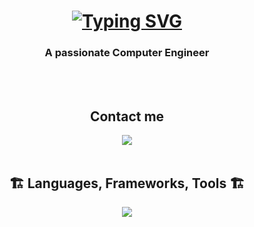 
<h1 align="center">
  <a href="https://git.io/typing-svg"><img src="https://readme-typing-svg.demolab.com?font=Fira+Code&size=25&pause=1000&color=E38ADE&center=true&random=false&width=435&lines=Hi+there%2C+I'm+%C4%B0layda+%F0%9F%A4%97" alt="Typing SVG" /></a>
</h1>

<h3 align="center">A passionate Computer Engineer</h3>
<br/>

<br/>
<div align="center">
  <h2>Contact me</h2>
  <a href="mailto:ilaydantoku@gmail.com">
    <img src="https://img.shields.io/badge/Gmail-D14836?style=for-the-badge&logo=gmail&logoColor=white">
  </a>
</div>
<br/>
<h2 align="center">🏗 Languages, Frameworks, Tools 🏗</h2>
<div align="center">
  <a href="https://skillicons.dev">
    <img src="https://skillicons.dev/icons?i=python,mongodb,flutter,c,javascript,linux"
  </a>
  
  
</div>



